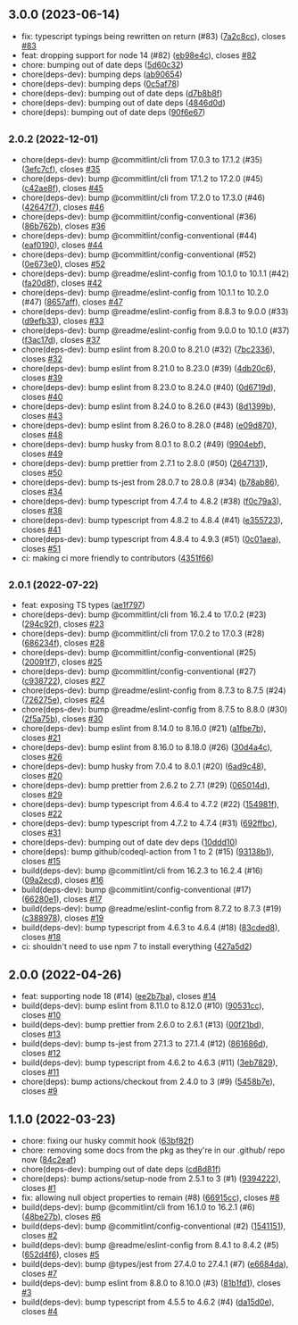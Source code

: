 ## 3.0.0 (2023-06-14)

* fix: typescript typings being rewritten on return (#83) ([7a2c8cc](https://github.com/readmeio/remove-undefined-objects/commit/7a2c8cc)), closes [#83](https://github.com/readmeio/remove-undefined-objects/issues/83)
* feat: dropping support for node 14 (#82) ([eb98e4c](https://github.com/readmeio/remove-undefined-objects/commit/eb98e4c)), closes [#82](https://github.com/readmeio/remove-undefined-objects/issues/82)
* chore: bumping out of date deps ([5d60c32](https://github.com/readmeio/remove-undefined-objects/commit/5d60c32))
* chore(deps-dev): bumping deps ([ab90654](https://github.com/readmeio/remove-undefined-objects/commit/ab90654))
* chore(deps-dev): bumping deps ([0c5af78](https://github.com/readmeio/remove-undefined-objects/commit/0c5af78))
* chore(deps-dev): bumping out of date deps ([d7b8b8f](https://github.com/readmeio/remove-undefined-objects/commit/d7b8b8f))
* chore(deps-dev): bumping out of date deps ([4846d0d](https://github.com/readmeio/remove-undefined-objects/commit/4846d0d))
* chore(deps): bumping out of date deps ([90f6e67](https://github.com/readmeio/remove-undefined-objects/commit/90f6e67))



## <small>2.0.2 (2022-12-01)</small>

* chore(deps-dev): bump @commitlint/cli from 17.0.3 to 17.1.2 (#35) ([3efc7cf](https://github.com/readmeio/remove-undefined-objects/commit/3efc7cf)), closes [#35](https://github.com/readmeio/remove-undefined-objects/issues/35)
* chore(deps-dev): bump @commitlint/cli from 17.1.2 to 17.2.0 (#45) ([c42ae8f](https://github.com/readmeio/remove-undefined-objects/commit/c42ae8f)), closes [#45](https://github.com/readmeio/remove-undefined-objects/issues/45)
* chore(deps-dev): bump @commitlint/cli from 17.2.0 to 17.3.0 (#46) ([42647f7](https://github.com/readmeio/remove-undefined-objects/commit/42647f7)), closes [#46](https://github.com/readmeio/remove-undefined-objects/issues/46)
* chore(deps-dev): bump @commitlint/config-conventional (#36) ([86b762b](https://github.com/readmeio/remove-undefined-objects/commit/86b762b)), closes [#36](https://github.com/readmeio/remove-undefined-objects/issues/36)
* chore(deps-dev): bump @commitlint/config-conventional (#44) ([eaf0190](https://github.com/readmeio/remove-undefined-objects/commit/eaf0190)), closes [#44](https://github.com/readmeio/remove-undefined-objects/issues/44)
* chore(deps-dev): bump @commitlint/config-conventional (#52) ([0e673e0](https://github.com/readmeio/remove-undefined-objects/commit/0e673e0)), closes [#52](https://github.com/readmeio/remove-undefined-objects/issues/52)
* chore(deps-dev): bump @readme/eslint-config from 10.1.0 to 10.1.1 (#42) ([fa20d8f](https://github.com/readmeio/remove-undefined-objects/commit/fa20d8f)), closes [#42](https://github.com/readmeio/remove-undefined-objects/issues/42)
* chore(deps-dev): bump @readme/eslint-config from 10.1.1 to 10.2.0 (#47) ([8657aff](https://github.com/readmeio/remove-undefined-objects/commit/8657aff)), closes [#47](https://github.com/readmeio/remove-undefined-objects/issues/47)
* chore(deps-dev): bump @readme/eslint-config from 8.8.3 to 9.0.0 (#33) ([d9efb33](https://github.com/readmeio/remove-undefined-objects/commit/d9efb33)), closes [#33](https://github.com/readmeio/remove-undefined-objects/issues/33)
* chore(deps-dev): bump @readme/eslint-config from 9.0.0 to 10.1.0 (#37) ([f3ac17d](https://github.com/readmeio/remove-undefined-objects/commit/f3ac17d)), closes [#37](https://github.com/readmeio/remove-undefined-objects/issues/37)
* chore(deps-dev): bump eslint from 8.20.0 to 8.21.0 (#32) ([7bc2336](https://github.com/readmeio/remove-undefined-objects/commit/7bc2336)), closes [#32](https://github.com/readmeio/remove-undefined-objects/issues/32)
* chore(deps-dev): bump eslint from 8.21.0 to 8.23.0 (#39) ([4db20c6](https://github.com/readmeio/remove-undefined-objects/commit/4db20c6)), closes [#39](https://github.com/readmeio/remove-undefined-objects/issues/39)
* chore(deps-dev): bump eslint from 8.23.0 to 8.24.0 (#40) ([0d6719d](https://github.com/readmeio/remove-undefined-objects/commit/0d6719d)), closes [#40](https://github.com/readmeio/remove-undefined-objects/issues/40)
* chore(deps-dev): bump eslint from 8.24.0 to 8.26.0 (#43) ([8d1399b](https://github.com/readmeio/remove-undefined-objects/commit/8d1399b)), closes [#43](https://github.com/readmeio/remove-undefined-objects/issues/43)
* chore(deps-dev): bump eslint from 8.26.0 to 8.28.0 (#48) ([e09d870](https://github.com/readmeio/remove-undefined-objects/commit/e09d870)), closes [#48](https://github.com/readmeio/remove-undefined-objects/issues/48)
* chore(deps-dev): bump husky from 8.0.1 to 8.0.2 (#49) ([9904ebf](https://github.com/readmeio/remove-undefined-objects/commit/9904ebf)), closes [#49](https://github.com/readmeio/remove-undefined-objects/issues/49)
* chore(deps-dev): bump prettier from 2.7.1 to 2.8.0 (#50) ([2647131](https://github.com/readmeio/remove-undefined-objects/commit/2647131)), closes [#50](https://github.com/readmeio/remove-undefined-objects/issues/50)
* chore(deps-dev): bump ts-jest from 28.0.7 to 28.0.8 (#34) ([b78ab86](https://github.com/readmeio/remove-undefined-objects/commit/b78ab86)), closes [#34](https://github.com/readmeio/remove-undefined-objects/issues/34)
* chore(deps-dev): bump typescript from 4.7.4 to 4.8.2 (#38) ([f0c79a3](https://github.com/readmeio/remove-undefined-objects/commit/f0c79a3)), closes [#38](https://github.com/readmeio/remove-undefined-objects/issues/38)
* chore(deps-dev): bump typescript from 4.8.2 to 4.8.4 (#41) ([e355723](https://github.com/readmeio/remove-undefined-objects/commit/e355723)), closes [#41](https://github.com/readmeio/remove-undefined-objects/issues/41)
* chore(deps-dev): bump typescript from 4.8.4 to 4.9.3 (#51) ([0c01aea](https://github.com/readmeio/remove-undefined-objects/commit/0c01aea)), closes [#51](https://github.com/readmeio/remove-undefined-objects/issues/51)
* ci: making ci more friendly to contributors ([4351f66](https://github.com/readmeio/remove-undefined-objects/commit/4351f66))



## <small>2.0.1 (2022-07-22)</small>

* feat: exposing TS types ([ae1f797](https://github.com/readmeio/remove-undefined-objects/commit/ae1f797))
* chore(deps-dev): bump @commitlint/cli from 16.2.4 to 17.0.2 (#23) ([294c92f](https://github.com/readmeio/remove-undefined-objects/commit/294c92f)), closes [#23](https://github.com/readmeio/remove-undefined-objects/issues/23)
* chore(deps-dev): bump @commitlint/cli from 17.0.2 to 17.0.3 (#28) ([686234f](https://github.com/readmeio/remove-undefined-objects/commit/686234f)), closes [#28](https://github.com/readmeio/remove-undefined-objects/issues/28)
* chore(deps-dev): bump @commitlint/config-conventional (#25) ([20091f7](https://github.com/readmeio/remove-undefined-objects/commit/20091f7)), closes [#25](https://github.com/readmeio/remove-undefined-objects/issues/25)
* chore(deps-dev): bump @commitlint/config-conventional (#27) ([c938722](https://github.com/readmeio/remove-undefined-objects/commit/c938722)), closes [#27](https://github.com/readmeio/remove-undefined-objects/issues/27)
* chore(deps-dev): bump @readme/eslint-config from 8.7.3 to 8.7.5 (#24) ([726275e](https://github.com/readmeio/remove-undefined-objects/commit/726275e)), closes [#24](https://github.com/readmeio/remove-undefined-objects/issues/24)
* chore(deps-dev): bump @readme/eslint-config from 8.7.5 to 8.8.0 (#30) ([2f5a75b](https://github.com/readmeio/remove-undefined-objects/commit/2f5a75b)), closes [#30](https://github.com/readmeio/remove-undefined-objects/issues/30)
* chore(deps-dev): bump eslint from 8.14.0 to 8.16.0 (#21) ([a1fbe7b](https://github.com/readmeio/remove-undefined-objects/commit/a1fbe7b)), closes [#21](https://github.com/readmeio/remove-undefined-objects/issues/21)
* chore(deps-dev): bump eslint from 8.16.0 to 8.18.0 (#26) ([30d4a4c](https://github.com/readmeio/remove-undefined-objects/commit/30d4a4c)), closes [#26](https://github.com/readmeio/remove-undefined-objects/issues/26)
* chore(deps-dev): bump husky from 7.0.4 to 8.0.1 (#20) ([6ad9c48](https://github.com/readmeio/remove-undefined-objects/commit/6ad9c48)), closes [#20](https://github.com/readmeio/remove-undefined-objects/issues/20)
* chore(deps-dev): bump prettier from 2.6.2 to 2.7.1 (#29) ([065014d](https://github.com/readmeio/remove-undefined-objects/commit/065014d)), closes [#29](https://github.com/readmeio/remove-undefined-objects/issues/29)
* chore(deps-dev): bump typescript from 4.6.4 to 4.7.2 (#22) ([154981f](https://github.com/readmeio/remove-undefined-objects/commit/154981f)), closes [#22](https://github.com/readmeio/remove-undefined-objects/issues/22)
* chore(deps-dev): bump typescript from 4.7.2 to 4.7.4 (#31) ([692ffbc](https://github.com/readmeio/remove-undefined-objects/commit/692ffbc)), closes [#31](https://github.com/readmeio/remove-undefined-objects/issues/31)
* chore(deps-dev): bumping out of date dev deps ([10ddd10](https://github.com/readmeio/remove-undefined-objects/commit/10ddd10))
* chore(deps): bump github/codeql-action from 1 to 2 (#15) ([93138b1](https://github.com/readmeio/remove-undefined-objects/commit/93138b1)), closes [#15](https://github.com/readmeio/remove-undefined-objects/issues/15)
* build(deps-dev): bump @commitlint/cli from 16.2.3 to 16.2.4 (#16) ([09a2ecd](https://github.com/readmeio/remove-undefined-objects/commit/09a2ecd)), closes [#16](https://github.com/readmeio/remove-undefined-objects/issues/16)
* build(deps-dev): bump @commitlint/config-conventional (#17) ([66280e1](https://github.com/readmeio/remove-undefined-objects/commit/66280e1)), closes [#17](https://github.com/readmeio/remove-undefined-objects/issues/17)
* build(deps-dev): bump @readme/eslint-config from 8.7.2 to 8.7.3 (#19) ([c388978](https://github.com/readmeio/remove-undefined-objects/commit/c388978)), closes [#19](https://github.com/readmeio/remove-undefined-objects/issues/19)
* build(deps-dev): bump typescript from 4.6.3 to 4.6.4 (#18) ([83cded8](https://github.com/readmeio/remove-undefined-objects/commit/83cded8)), closes [#18](https://github.com/readmeio/remove-undefined-objects/issues/18)
* ci: shouldn't need to use npm 7 to install everything ([427a5d2](https://github.com/readmeio/remove-undefined-objects/commit/427a5d2))



## 2.0.0 (2022-04-26)

* feat: supporting node 18 (#14) ([ee2b7ba](https://github.com/readmeio/remove-undefined-objects/commit/ee2b7ba)), closes [#14](https://github.com/readmeio/remove-undefined-objects/issues/14)
* build(deps-dev): bump eslint from 8.11.0 to 8.12.0 (#10) ([90531cc](https://github.com/readmeio/remove-undefined-objects/commit/90531cc)), closes [#10](https://github.com/readmeio/remove-undefined-objects/issues/10)
* build(deps-dev): bump prettier from 2.6.0 to 2.6.1 (#13) ([00f21bd](https://github.com/readmeio/remove-undefined-objects/commit/00f21bd)), closes [#13](https://github.com/readmeio/remove-undefined-objects/issues/13)
* build(deps-dev): bump ts-jest from 27.1.3 to 27.1.4 (#12) ([861686d](https://github.com/readmeio/remove-undefined-objects/commit/861686d)), closes [#12](https://github.com/readmeio/remove-undefined-objects/issues/12)
* build(deps-dev): bump typescript from 4.6.2 to 4.6.3 (#11) ([3eb7829](https://github.com/readmeio/remove-undefined-objects/commit/3eb7829)), closes [#11](https://github.com/readmeio/remove-undefined-objects/issues/11)
* chore(deps): bump actions/checkout from 2.4.0 to 3 (#9) ([5458b7e](https://github.com/readmeio/remove-undefined-objects/commit/5458b7e)), closes [#9](https://github.com/readmeio/remove-undefined-objects/issues/9)



## 1.1.0 (2022-03-23)

* chore: fixing our husky commit hook ([63bf82f](https://github.com/readmeio/remove-undefined-objects/commit/63bf82f))
* chore: removing some docs from the pkg as they're in our .github/ repo now ([84c2eaf](https://github.com/readmeio/remove-undefined-objects/commit/84c2eaf))
* chore(deps-dev): bumping out of date deps ([cd8d81f](https://github.com/readmeio/remove-undefined-objects/commit/cd8d81f))
* chore(deps): bump actions/setup-node from 2.5.1 to 3 (#1) ([9394222](https://github.com/readmeio/remove-undefined-objects/commit/9394222)), closes [#1](https://github.com/readmeio/remove-undefined-objects/issues/1)
* fix: allowing null object properties to remain (#8) ([66915cc](https://github.com/readmeio/remove-undefined-objects/commit/66915cc)), closes [#8](https://github.com/readmeio/remove-undefined-objects/issues/8)
* build(deps-dev): bump @commitlint/cli from 16.1.0 to 16.2.1 (#6) ([48be27b](https://github.com/readmeio/remove-undefined-objects/commit/48be27b)), closes [#6](https://github.com/readmeio/remove-undefined-objects/issues/6)
* build(deps-dev): bump @commitlint/config-conventional (#2) ([1541151](https://github.com/readmeio/remove-undefined-objects/commit/1541151)), closes [#2](https://github.com/readmeio/remove-undefined-objects/issues/2)
* build(deps-dev): bump @readme/eslint-config from 8.4.1 to 8.4.2 (#5) ([652d4f6](https://github.com/readmeio/remove-undefined-objects/commit/652d4f6)), closes [#5](https://github.com/readmeio/remove-undefined-objects/issues/5)
* build(deps-dev): bump @types/jest from 27.4.0 to 27.4.1 (#7) ([e6684da](https://github.com/readmeio/remove-undefined-objects/commit/e6684da)), closes [#7](https://github.com/readmeio/remove-undefined-objects/issues/7)
* build(deps-dev): bump eslint from 8.8.0 to 8.10.0 (#3) ([81b1fd1](https://github.com/readmeio/remove-undefined-objects/commit/81b1fd1)), closes [#3](https://github.com/readmeio/remove-undefined-objects/issues/3)
* build(deps-dev): bump typescript from 4.5.5 to 4.6.2 (#4) ([da15d0e](https://github.com/readmeio/remove-undefined-objects/commit/da15d0e)), closes [#4](https://github.com/readmeio/remove-undefined-objects/issues/4)




